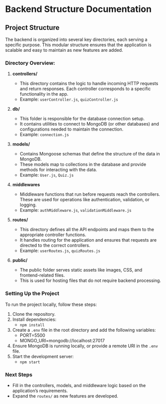 # Backend Structure Documentation

## Project Structure

The backend is organized into several key directories, each serving a specific purpose. This modular structure ensures that the application is scalable and easy to maintain as new features are added.

### Directory Overview:

1. **controllers/**
   - This directory contains the logic to handle incoming HTTP requests and return responses. Each controller corresponds to a specific functionality in the app.
   - Example: `userController.js`, `quizController.js`

2. **db/**
   - This folder is responsible for the database connection setup.
   - It contains utilities to connect to MongoDB (or other databases) and configurations needed to maintain the connection.
   - Example: `connection.js`

3. **models/**
   - Contains Mongoose schemas that define the structure of the data in MongoDB.
   - These models map to collections in the database and provide methods for interacting with the data.
   - Example: `User.js`, `Quiz.js`

4. **middlewares**
   - Middleware functions that run before requests reach the controllers. These are used for operations like authentication, validation, or logging.
   - Example: `authMiddleware.js`, `validationMiddleware.js`

5. **routes/**
   - This directory defines all the API endpoints and maps them to the appropriate controller functions.
   - It handles routing for the application and ensures that requests are directed to the correct controllers.
   - Example: `userRoutes.js`, `quizRoutes.js`

6. **public/**
   - The public folder serves static assets like images, CSS, and frontend-related files.
   - This is used for hosting files that do not require backend processing.

### Setting Up the Project

To run the project locally, follow these steps:

1. Clone the repository.
2. Install dependencies:
   - `npm install`
3. Create a `.env` file in the root directory and add the following variables:
   - PORT=5500 
   - MONGO_URI=mongodb://localhost:27017
4. Ensure MongoDB is running locally, or provide a remote URI in the `.env` file.
5. Start the development server:
   - `npm start`

### Next Steps
- Fill in the controllers, models, and middleware logic based on the application’s requirements.
- Expand the `routes/` as new features are developed.
